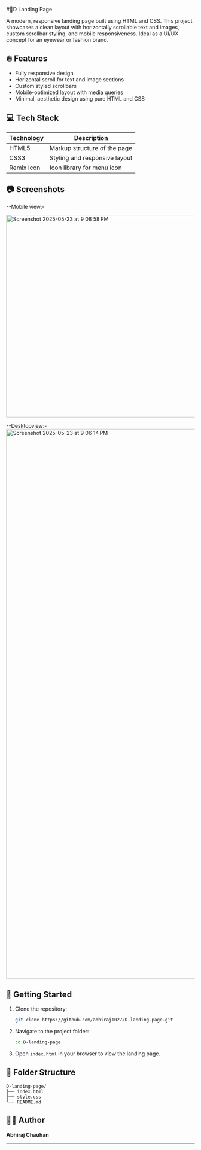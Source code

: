 #🍾D Landing Page

A modern, responsive landing page built using HTML and CSS. This project showcases a clean layout with horizontally scrollable text and images, custom scrollbar styling, and mobile responsiveness. Ideal as a UI/UX concept for an eyewear or fashion brand.

## 🔥 Features

- Fully responsive design  
- Horizontal scroll for text and image sections  
- Custom styled scrollbars  
- Mobile-optimized layout with media queries  
- Minimal, aesthetic design using pure HTML and CSS  

## 💻 Tech Stack

| Technology | Description                      |
|------------|----------------------------------|
| HTML5      | Markup structure of the page     |
| CSS3       | Styling and responsive layout    |
| Remix Icon | Icon library for menu icon       |

## 📷 Screenshots

--Mobile view:-

<img width="541" alt="Screenshot 2025-05-23 at 9 08 58 PM" src="https://github.com/user-attachments/assets/3801cbbb-4528-45da-ade7-5828802722b2" />

--Desktopview:-
<img width="1470" alt="Screenshot 2025-05-23 at 9 06 14 PM" src="https://github.com/user-attachments/assets/db871458-7cf8-4968-b0d0-b1646d5f49b1" />


## 🚀 Getting Started

1. Clone the repository:
   ```bash
   git clone https://github.com/abhiraj1027/D-landing-page.git
   ```

2. Navigate to the project folder:
   ```bash
   cd D-landing-page
   ```

3. Open `index.html` in your browser to view the landing page.

## 📁 Folder Structure

```
D-landing-page/
├── index.html
├── style.css
└── README.md
```

## 🧑‍💻 Author

**Abhiraj Chauhan**

---

